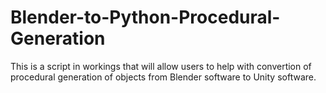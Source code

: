 # Blender-to-Python-Procedural-Generation

This is a script in workings that will allow users to help with convertion of procedural generation of objects from Blender software to Unity software.
